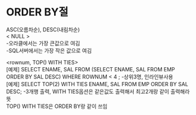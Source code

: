 # ORDER BY절
ASC(오름차순), DESC(내림차순)    
< NULL >     
-오라클에서는 가장 큰값으로 여김    
-SQL서버에서는 가장 작은 값으로 여김  
      
<rownum, TOP() WITH TIES>   
[예제] SELECT ENAME, SAL FROM (SELECT ENAME, SAL FROM EMP ORDER BY SAL DESC) WHERE ROWNUM < 4 ; -상위3명, 인라인뷰사용   
[예제] SELECT TOP(2) WITH TIES ENAME, SAL FROM EMP ORDER BY SAL DESC; -3개행 출력, WITH TIES옵션은 같은값도 출력해서 최고2개랑 같이 출력해라 뜻    
TOP() WITH TIES은 ORDER BY랑 같이 쓰임
